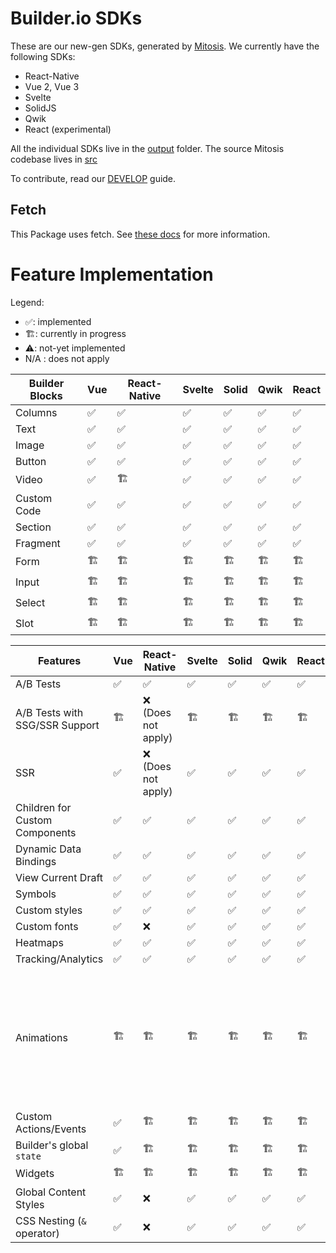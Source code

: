 # Builder.io SDKs

These are our new-gen SDKs, generated by [Mitosis](https://github.com/BuilderIO/mitosis). We currently have the following SDKs:

- React-Native
- Vue 2, Vue 3
- Svelte
- SolidJS
- Qwik
- React (experimental)

All the individual SDKs live in the [output](./output/) folder. The source Mitosis codebase lives in [src](./src/)

To contribute, read our [DEVELOP](./DEVELOP.md) guide.

## Fetch

This Package uses fetch. See [these docs](https://github.com/BuilderIO/this-package-uses-fetch/blob/main/README.md) for more information.

# Feature Implementation

Legend:

- ✅: implemented
- 🏗: currently in progress
- ⚠️: not-yet implemented
- N/A : does not apply

| Builder Blocks | Vue | React-Native | Svelte | Solid | Qwik | React |
| -------------- | --- | ------------ | ------ | ----- | ---- | ----- |
| Columns        | ✅  | ✅           | ✅     | ✅    | ✅   | ✅    |
| Text           | ✅  | ✅           | ✅     | ✅    | ✅   | ✅    |
| Image          | ✅  | ✅           | ✅     | ✅    | ✅   | ✅    |
| Button         | ✅  | ✅           | ✅     | ✅    | ✅   | ✅    |
| Video          | ✅  | 🏗            | ✅     | ✅    | ✅   | ✅    |
| Custom Code    | ✅  | ✅           | ✅     | ✅    | ✅   | ✅    |
| Section        | ✅  | ✅           | ✅     | ✅    | ✅   | ✅    |
| Fragment       | ✅  | ✅           | ✅     | ✅    | ✅   | ✅    |
| Form           | 🏗   | 🏗            | 🏗      | 🏗     | 🏗    | 🏗     |
| Input          | 🏗   | 🏗            | 🏗      | 🏗     | 🏗    | 🏗     |
| Select         | 🏗   | 🏗            | 🏗      | 🏗     | 🏗    | 🏗     |
| Slot           | 🏗   | 🏗            | 🏗      | 🏗     | 🏗    | 🏗     |

| Features                       | Vue | React-Native        | Svelte | Solid | Qwik | React | Details                                                                                                 |
| ------------------------------ | --- | ------------------- | ------ | ----- | ---- | ----- | ------------------------------------------------------------------------------------------------------- |
| A/B Tests                      | ✅  | ✅                  | ✅     | ✅    | ✅   | ✅    |                                                                                                         |
| A/B Tests with SSG/SSR Support | 🏗   | ❌ (Does not apply) | 🏗      | 🏗     | 🏗    | 🏗     |                                                                                                         |
| SSR                            | ✅  | ❌ (Does not apply) | ✅     | ✅    | ✅   | ✅    |                                                                                                         |
| Children for Custom Components | ✅  | ✅                  | ✅     | ✅    | ✅   | ✅    |                                                                                                         |
| Dynamic Data Bindings          | ✅  | ✅                  | ✅     | ✅    | ✅   | ✅    |                                                                                                         |
| View Current Draft             | ✅  | ✅                  | ✅     | ✅    | ✅   | ✅    |                                                                                                         |
| Symbols                        | ✅  | ✅                  | ✅     | ✅    | ✅   | ✅    |                                                                                                         |
| Custom styles                  | ✅  | ✅                  | ✅     | ✅    | ✅   | ✅    |                                                                                                         |
| Custom fonts                   | ✅  | ❌                  | ✅     | ✅    | ✅   | ✅    |                                                                                                         |
| Heatmaps                       | ✅  | ✅                  | ✅     | ✅    | ✅   | ✅    |                                                                                                         |
| Tracking/Analytics             | ✅  | ✅                  | ✅     | ✅    | ✅   | ✅    |                                                                                                         |
| Animations                     | 🏗   | 🏗                   | 🏗      | 🏗     | 🏗    | 🏗     | Custom animation components are supported, but Builder.io's "animations" tab is currently not supported |
| Custom Actions/Events          | ✅  | 🏗                   | 🏗      | 🏗     | 🏗    | 🏗     |                                                                                                         |
| Builder's global `state`       | ✅  | 🏗                   | 🏗      | 🏗     | 🏗    | 🏗     |                                                                                                         |
| Widgets                        | 🏗   | 🏗                   | 🏗      | 🏗     | 🏗    | 🏗     |                                                                                                         |
| Global Content Styles          | ✅  | ❌                  | ✅     | ✅    | ✅   | ✅    |                                                                                                         |
| CSS Nesting (`&` operator)     | ✅  | ❌                  | ✅     | ✅    | ✅   | ✅    |                                                                                                         |

